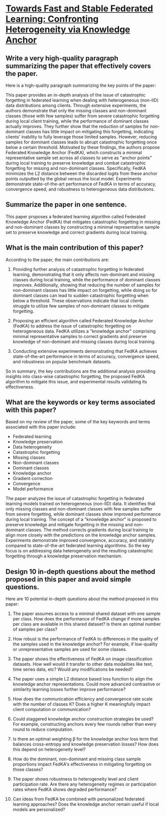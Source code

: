 # [Towards Fast and Stable Federated Learning: Confronting Heterogeneity   via Knowledge Anchor](https://arxiv.org/abs/2312.02416)

## Write a very high-quality paragraph summarizing the paper that effectively covers the paper.

 Here is a high-quality paragraph summarizing the key points of the paper:

This paper provides an in-depth analysis of the issue of catastrophic forgetting in federated learning when dealing with heterogeneous (non-IID) data distributions among clients. Through extensive experiments, the authors demonstrate that only the missing classes and non-dominant classes (those with few samples) suffer from severe catastrophic forgetting during local client training, while the performance of dominant classes actually improves. They further show that the reduction of samples for non-dominant classes has little impact on mitigating this forgetting, indicating clients' inability to fully leverage those limited samples. However, reducing samples for dominant classes leads to abrupt catastrophic forgetting once below a certain threshold. Motivated by these findings, the authors propose Federated Knowledge Anchor (FedKA), which constructs a minimal representative sample set across all classes to serve as "anchor points" during local training to preserve knowledge and combat catastrophic forgetting for missing and non-dominant classes. Specifically, FedKA minimizes the L2 distance between the discarded logits from these anchor points outputted by the global versus the local model. Experiments demonstrate state-of-the-art performance of FedKA in terms of accuracy, convergence speed, and robustness to heterogeneous data distributions.


## Summarize the paper in one sentence.

 This paper proposes a federated learning algorithm called Federated Knowledge Anchor (FedKA) that mitigates catastrophic forgetting in missing and non-dominant classes by constructing a minimal representative sample set to preserve knowledge and correct gradients during local training.


## What is the main contribution of this paper?

 According to the paper, the main contributions are:

1. Providing further analysis of catastrophic forgetting in federated learning, demonstrating that it only affects non-dominant and missing classes during local training, while the performance of dominant classes improves. Additionally, showing that reducing the number of samples for non-dominant classes has little impact on forgetting, while doing so for dominant classes can lead to sudden catastrophic forgetting when below a threshold. These observations indicate that local clients struggle to utilize few samples of non-dominant classes to mitigate forgetting.

2. Proposing an efficient algorithm called Federated Knowledge Anchor (FedKA) to address the issue of catastrophic forgetting on heterogeneous data. FedKA utilizes a "knowledge anchor" comprising minimal representative samples to correct gradients and preserve knowledge of non-dominant and missing classes during local training. 

3. Conducting extensive experiments demonstrating that FedKA achieves state-of-the-art performance in terms of accuracy, convergence speed, and robustness on popular benchmark datasets.

So in summary, the key contributions are the additional analysis providing insights into class-wise catastrophic forgetting, the proposed FedKA algorithm to mitigate this issue, and experimental results validating its effectiveness.


## What are the keywords or key terms associated with this paper?

 Based on my review of the paper, some of the key keywords and terms associated with this paper include:

- Federated learning
- Knowledge preservation
- Data heterogeneity
- Catastrophic forgetting
- Missing classes
- Non-dominant classes 
- Dominant classes
- Knowledge anchor
- Gradient correction
- Convergence
- Model performance

The paper analyzes the issue of catastrophic forgetting in federated learning models trained on heterogeneous (non-IID) data. It identifies that only missing classes and non-dominant classes with few samples suffer from severe forgetting, while dominant classes show improved performance during local training. The concept of a "knowledge anchor" is proposed to preserve knowledge and mitigate forgetting in the missing and non-dominant classes. The method corrects gradients during local training to align more closely with the predictions on the knowledge anchor samples. Experiments demonstrate improved convergence, accuracy, and stability compared to state-of-the-art federated learning algorithms. So the key focus is on addressing data heterogeneity and the resulting catastrophic forgetting through a knowledge preservation mechanism.


## Design 10 in-depth questions about the method proposed in this paper and avoid simple questions.

 Here are 10 potential in-depth questions about the method proposed in this paper:

1. The paper assumes access to a minimal shared dataset with one sample per class. How does the performance of FedKA change if more samples per class are available in this shared dataset? Is there an optimal number of samples per class?

2. How robust is the performance of FedKA to differences in the quality of the samples used in the knowledge anchor? For example, if low-quality or unrepresentative samples are used for some classes.

3. The paper shows the effectiveness of FedKA on image classification datasets. How well would it transfer to other data modalities like text, time series data, etc? Would any modifications be needed?

4. The paper uses a simple L2 distance based loss function to align the knowledge anchor representations. Could more advanced contrastive or similarity learning losses further improve performance? 

5. How does the communication efficiency and convergence rate scale with the number of classes K? Does a higher K meaningfully impact client computation or communication?

6. Could staggered knowledge anchor construction strategies be used? For example, constructing anchors every few rounds rather than every round to reduce computation.

7. Is there an optimal weighting β for the knowledge anchor loss term that balances cross-entropy and knowledge preservation losses? How does this depend on heterogeneity level?

8. How do the dominant, non-dominant and missing class sample proportions impact FedKA's effectiveness in mitigating forgetting on those classes? 

9. The paper shows robustness to heterogeneity level and client participation rate. Are there any heterogeneity regimes or participation rates where FedKA shows degraded performance?

10. Can ideas from FedKA be combined with personalized federated learning approaches? Does the knowledge anchor remain useful if local models are personalized?
